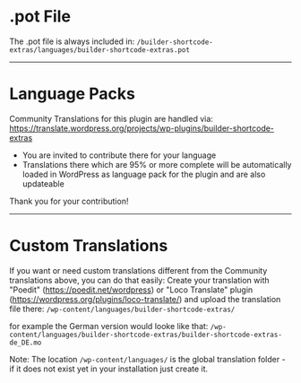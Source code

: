 # .pot File

The .pot file is always included in:
  `/builder-shortcode-extras/languages/builder-shortcode-extras.pot`

--------------------------------------------------------------------------------

# Language Packs 

Community Translations for this plugin are handled via:
https://translate.wordpress.org/projects/wp-plugins/builder-shortcode-extras

* You are invited to contribute there for your language
* Translations there which are 95% or more complete will be automatically loaded
  in WordPress as language pack for the plugin and are also updateable

Thank you for your contribution!

--------------------------------------------------------------------------------

# Custom Translations

If you want or need custom translations different from the Community
translations above, you can do that easily:
Create your translation with "Poedit" (https://poedit.net/wordpress)
or "Loco Translate" plugin (https://wordpress.org/plugins/loco-translate/)
and upload the translation file there:
  `/wp-content/languages/builder-shortcode-extras/`

for example the German version would looke like that:
  `/wp-content/languages/builder-shortcode-extras/builder-shortcode-extras-de_DE.mo`

Note: The location `/wp-content/languages/` is the global translation folder -
      if it does not exist yet in your installation just create it.